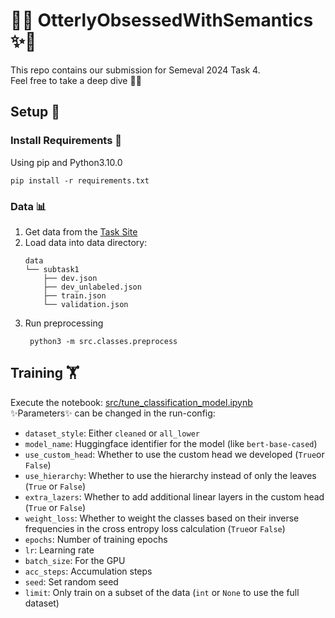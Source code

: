 # 🦦✨ OtterlyObsessedWithSemantics ✨🦦

This repo contains our submission for Semeval 2024 Task 4.<br>
Feel free to take a deep dive 🦦🌊

## Setup 🦦
### Install Requirements 🚀
Using pip and Python3.10.0
```
pip install -r requirements.txt
```

### Data 📊
1. Get data from the [Task Site](https://propaganda.math.unipd.it/semeval2024task4/)
1. Load data into data directory:
    ```
    data
    └── subtask1
        ├── dev.json
        ├── dev_unlabeled.json
        ├── train.json
        └── validation.json
    ```
1. Run preprocessing
   ```
    python3 -m src.classes.preprocess
   ```

## Training 🏋️
Execute the notebook: [src/tune_classification_model.ipynb](src/tune_classification_model.ipynb)<br>
✨Parameters✨ can be changed in the run-config:
- `dataset_style`: Either `cleaned` or `all_lower`
- `model_name`: Huggingface identifier for the model (like `bert-base-cased`)
- `use_custom_head`: Whether to use the custom head we developed (`True`or `False`)
- `use_hierarchy`: Whether to use the hierarchy instead of only the leaves (`True` or `False`)
- `extra_lazers`: Whether to add additional linear layers in the custom head (`True` or `False`)
- `weight_loss`: Whether to weight the classes based on their inverse frequencies in the cross entropy loss calculation (`True`or `False`)
- `epochs`: Number of training epochs
- `lr`: Learning rate
- `batch_size`: For the GPU
- `acc_steps`: Accumulation steps
- `seed`: Set random seed
- `limit`: Only train on a subset of the data (`int` or `None` to use the full dataset)
